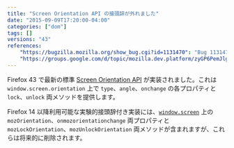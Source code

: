 ```yaml
---
title: "Screen Orientation API の接頭辞が外れました"
date: "2015-09-09T17:20:00-04:00"
categories: ["dom"]
tags: []
versions: "43"
references:
    "https://bugzilla.mozilla.org/show_bug.cgi?id=1131470": "Bug 1131470 - w3c screen orientation api has changed"
    "https://groups.google.com/d/topic/mozilla.dev.platform/zyGP6PemJlg/discussion": "Intent to Ship: Screen Orientation API"
---
```

Firefox 43 で最新の標準 [Screen Orientation API](https://w3c.github.io/screen-orientation/) が実装されました。これは `window.screen.orientation` 上で `type`、`angle`、`onchange` の各プロパティと `lock`、`unlock` 両メソッドを提供します。

Firefox 14 以降利用可能な実験的接頭辞付き実装には、[`window.screen`](https://developer.mozilla.org/ja/docs/Web/API/Screen) 上の `mozOrientation`、`onmozorientationchange` 両プロパティと `mozLockOrientation`、`mozUnlockOrientation` 両メソッドが含まれますが、これらは将来的に削除されます。
